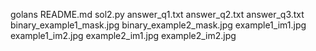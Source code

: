 golans
README.md
sol2.py
answer_q1.txt
answer_q2.txt
answer_q3.txt
binary_example1_mask.jpg
binary_example2_mask.jpg
example1_im1.jpg
example1_im2.jpg
example2_im1.jpg
example2_im2.jpg
